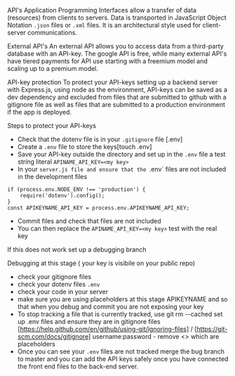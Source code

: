 API's
Application Programming Interfaces allow a transfer of data (resources) from clients to servers. Data is transported in JavaScript Object Notation `.json` files or `.xml` files. It is an architectural style used for client-server communications.

External API's
An external API allows you to access data from a third-party database with an API-key. The google API is free, while many external API's have tiered payments for API use starting with a freemium model and scaling up to a premium model.

API-key protection
To protect your API-keys setting up a backend server with Express.js, using node as the environment, API-keys can be saved as a dev dependency and excluded from files that are submitted to github with a gitignore file as well as files that are submitted to a production environment if the app is deployed.

Steps to protect your API-keys

- Check that the dotenv file is in your `.gitignore` file [.env]
- Create a `.env` file to store the keys[touch .env]
- Save your API-key outside the directory and set up in the `.env` file a test string literal `APINAME_API_KEY=<my key>`
- In your `server.js file and ensure that the `.env` files are not included in the development files

```
if (process.env.NODE_ENV !== 'production') {
	require('dotenv').config();
}
const APIKEYNAME_API_KEY = process.env.APIKEYNAME_API_KEY;
```

- Commit files and check that files are not included
- You can then replace the `APINAME_API_KEY=<my key>` test with the real key

If this does not work set up a debugging branch

Debugging at this stage ( your key is visibile on your public repo)

- check your gitignore files
- check your dotenv files `.env`
- check your code in your server
- make sure you are using placeholders at this stage APIKEYNAME and so that when you debug and commit you are not exposing your key
- To stop tracking a file that is currently tracked, use git rm --cached set up .env files and ensure they are in gitignore files [https://help.github.com/en/github/using-git/ignoring-files] / [https://git-scm.com/docs/gitignore] username:password - remove <> which are placeholders
- Once you can see your `.env` files are not tracked merge the bug branch to master and you can add the API keys safely once you have connected the front end files to the back-end server.
